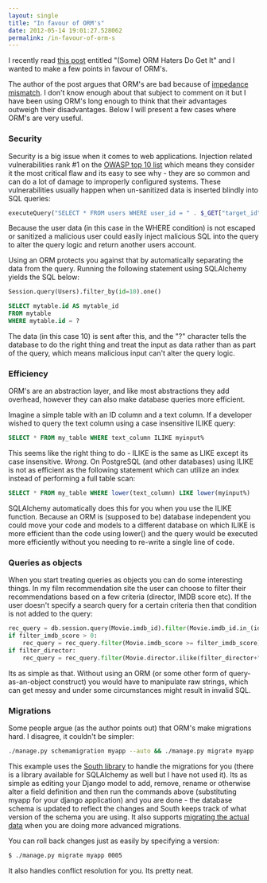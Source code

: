 ```yaml
---
layout: single
title: "In favour of ORM's"
date: 2012-05-14 19:01:27.528062
permalink: /in-favour-of-orm-s
---
```


I recently read [this post](http://www.revision-zero.org/orm-haters-do-get-it) entitled "(Some) ORM Haters Do Get It" and I wanted to make a few points in favour of ORM's.

The author of the post argues that ORM's are bad because of [impedance mismatch](http://en.wikipedia.org/wiki/Object-relational_impedance_mismatch). I don't know enough about that subject to comment on it but I have been using ORM's long enough to think that their advantages outweigh their disadvantages. Below I will present a few cases where ORM's are very useful.


### Security ###
Security is a big issue when it comes to web applications. Injection related vulnerabilities rank #1 on the [OWASP top 10 list](http://www.applicure.com/blog/owasp-top-10-2010) which means they consider it the most critical flaw and its easy to see why - they are so common and can do a lot of damage to improperly configured systems. These vulnerabilities usually happen when un-sanitized data is inserted blindly into SQL queries:
~~~~php
executeQuery("SELECT * FROM users WHERE user_id = " . $_GET["target_id"])
~~~~
Because the user data (in this case in the WHERE condition) is not escaped or sanitized a malicious user could easily inject malicious SQL into the query to alter the query logic and return another users account.

Using an ORM protects you against that by automatically separating the data from the query. Running the following statement using SQLAlchemy yields the SQL below:
~~~~python
Session.query(Users).filter_by(id=10).one()
~~~~
~~~~sql
SELECT mytable.id AS mytable_id 
FROM mytable 
WHERE mytable.id = ?
~~~~
The data (in this case 10) is sent after this, and the "?" character tells the database to do the right thing and treat the input as data rather than as part of the query, which means malicious input can't alter the query logic.


### Efficiency ###
ORM's are an abstraction layer, and like most abstractions they add overhead, however they can also make database queries more efficient.

Imagine a simple table with an ID column and a text column. If a developer wished to query the text column using a case insensitive ILIKE query:
~~~~sql
SELECT * FROM my_table WHERE text_column ILIKE myinput%
~~~~
This seems like the right thing to do - ILIKE is the same as LIKE except its case insensitive. *Wrong*. On PostgreSQL (and other databases) using ILIKE is not as efficient as the following statement which can utilize an index instead of performing a full table scan:
~~~~sql
SELECT * FROM my_table WHERE lower(text_column) LIKE lower(myinput%)
~~~~

SQLAlchemy automatically does this for you when you use the ILIKE function. Because an ORM is (supposed to be) database independent you could move your code and models to a different database on which ILIKE is more efficient than the code using lower() and the query would be executed more efficiently without you needing to re-write a single line of code.


### Queries as objects ###
When you start treating queries as objects you can do some interesting things. In my film recommendation site the user can choose to filter their recommendations based on a few criteria (director, IMDB score etc). If the user doesn't specify a search query for a certain criteria then that condition is not added to the query:

~~~~python
rec_query = db.session.query(Movie.imdb_id).filter(Movie.imdb_id.in_(id_counters.keys()))
if filter_imdb_score > 0:
    rec_query = rec_query.filter(Movie.imdb_score >= filter_imdb_score)
if filter_director:
    rec_query = rec_query.filter(Movie.director.ilike(filter_director+"%"))
~~~~

Its as simple as that. Without using an ORM (or some other form of query-as-an-object construct) you would have to manipulate raw strings, which can get messy and under some circumstances might result in invalid SQL.

### Migrations ###
Some people argue (as the author points out) that ORM's make migrations hard. I disagree, it couldn't be simpler:

~~~~bash
./manage.py schemamigration myapp --auto && ./manage.py migrate myapp
~~~~

This example uses the [South library](http://south.aeracode.org/docs) to handle the migrations for you (there is a library available for SQLAlchemy as well but I have not used it). Its as simple as editing your Django model to add, remove, rename or otherwise alter a field definition and then run the commands above (substituting myapp for your django application) and you are done - the database schema is updated to reflect the changes and South keeps track of what version of the schema you are using. It also supports [migrating the actual data](http://south.aeracode.org/docs/tutorial/part3.html) when you are doing more advanced migrations.

You can roll back changes just as easily by specifying a version:
```bash
$ ./manage.py migrate myapp 0005
```
It also handles conflict resolution for you. Its pretty neat.
    